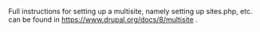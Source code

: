 Full instructions for setting up a multisite, namely setting up sites.php, etc. can be found in <https://www.drupal.org/docs/8/multisite> .